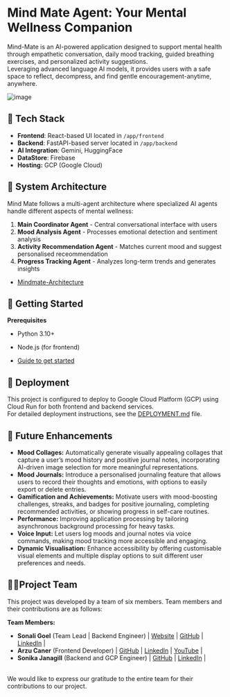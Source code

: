 # Mind Mate Agent: Your Mental Wellness Companion
Mind-Mate is an AI-powered application designed to support mental health through empathetic conversation, daily mood tracking, guided breathing exercises, and personalized activity suggestions. </br> Leveraging advanced language AI models, it provides users with a safe space to reflect, decompress, and find gentle encouragement-anytime, anywhere.

![image](https://github.com/user-attachments/assets/a5ab2dff-4d32-42aa-b593-d845bfe2ed79)


## 🧰 Tech Stack
- **Frontend**: React-based UI located in `/app/frontend`
- **Backend**: FastAPI-based server located in `/app/backend`
- **AI Integration**: Gemini, HuggingFace
- **DataStore**: Firebase
- **Hosting:** GCP (Google Cloud)


## 🧱 System Architecture

Mind Mate follows a multi-agent architecture where specialized AI agents handle different aspects of mental wellness:

1. **Main Coordinator Agent** - Central conversational interface with users
2. **Mood Analysis Agent** - Processes emotional detection and sentiment analysis
3. **Activity Recommendation Agent** - Matches current mood and suggest personalised receommendation
4. **Progress Tracking Agent** - Analyzes long-term trends and generates insights

- [Mindmate-Architecture](mindmate-architecture.md)

## 🚀 Getting Started

**Prerequisites**
- Python 3.10+
- Node.js (for frontend)

- [Guide to get started](DevelopersGuide.md)


## 📡 Deployment

This project is configured to deploy to Google Cloud Platform (GCP) using Cloud Run for both frontend and backend services. 
</br> For detailed deployment instructions, see the [DEPLOYMENT.md](DEPLOYMENT.md) file.


## 🔮 Future Enhancements

- **Mood Collages:** Automatically generate visually appealing collages that capture a user’s mood history and positive journal notes, incorporating AI-driven image selection for more meaningful representations.
- **Mood Journals:** Introduce a personalised journaling feature that allows users to record their thoughts and emotions, with options to easily export or delete entries.
- **Gamification and Achievements:** Motivate users with mood-boosting challenges, streaks, and badges for positive journaling, completing recommended activities, or showing progress in self-care routines.
- **Performance:** Improving application processing by tailoring asynchronous background processing for heavy tasks.
- **Voice Input:** Let users log moods and journal notes via voice commands, making mood tracking more accessible and engaging.
- **Dynamic Visualisation:** Enhance accessibility by offering customisable visual elements and multiple display options to suit different user preferences and needs.

## 🌟🤝Project Team
This project was developed by a team of six members. Team members and their contributions are as follows:

**Team Members:**

- **Sonali Goel** (Team Lead | Backend Engineer) | [Website](https://sonaligoel.carrd.co/) | [GitHub](https://github.com/goelsonali) | [LinkedIn](https://www.linkedin.com/in/sonali-goel-tech/) | 
- **Arzu Caner** (Frontend Developer) | [GitHub](https://github.com/arzucaner) | [LinkedIn](https://www.linkedin.com/in/arzucaner/) | [YouTube](@Codearz) |
- **Sonika Janagill** (Backend and GCP Engineer) | [GitHub](https://github.com/sjanagill) | [LinkedIn](https://www.linkedin.com/in/sonikaj/) | 

</br>We would like to express our gratitude to the entire team for their contributions to our project.
